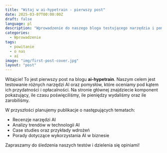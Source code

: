 ```yaml
---
title: "Witaj w ai-hypetrain - pierwszy post"
date: 2025-03-07T00:00:00Z
draft: false
language: pl
description: "Wprowadzenie do naszego bloga testującego narzędzia i pomysły AI"
categories:
  - Wprowadzenie
tags:
  - powitanie
  - o nas
  - ai
image: "img/first-post-cover.jpg"
layout: "post"
---
```


Witajcie! To jest pierwszy post na blogu **ai-hypetrain**. Naszym celem jest testowanie różnych narzędzi AI oraz pomysłów, które oceniamy pod kątem ich przydatności i opłacalności. Na stronie głównej znajdziecie komponent pokazujący, ile czasu poświęciliśmy, ile pieniędzy wydaliśmy oraz ile zarobiliśmy.

W przyszłości planujemy publikacje o następujących tematach:

- Recenzje narzędzi AI
- Analizy trendów w technologii AI
- Case studies oraz przykłady wdrożeń
- Porady dotyczące wykorzystania AI w biznesie

Zapraszamy do śledzenia naszych testów i dzielenia się opiniami!
